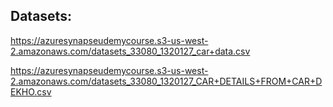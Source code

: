 ## Datasets:

https://azuresynapseudemycourse.s3-us-west-2.amazonaws.com/datasets_33080_1320127_car+data.csv

https://azuresynapseudemycourse.s3-us-west-2.amazonaws.com/datasets_33080_1320127_CAR+DETAILS+FROM+CAR+DEKHO.csv
